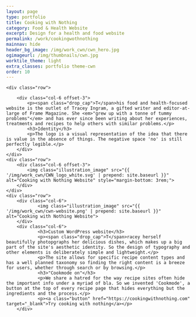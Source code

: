 ```yaml
---
layout: page
type: portfolio
title: Cooking with Nothing
category: Food & Health Website
excerpt: Design for a health and food website
permalink: /work/cookingwothnothing
mainnav: hide
header_bg_image: /img/work_cwn/cwn_hero.jpg
ogimageurl: /img/thumbnails/cwn.jpg
worktile_theme: light
extra_classes: portfolio theme-cwn
order: 10
---
```


<div class="wrapper">

	<div class="row">
		
		<div class="col-6 offset-3">			
			<p><span class="drop_cap">T</span>his food and health-focused website is the outlet of Tracey Ingram, a gifted writer and editor-at-large of Frame Magazine. She <em>"grew up with a tonne of tummy problems"</em> and has ever since been writing about her experiences, treatments and recipes to help others with similar problems.</p>		
			<h3>Identity</h3>
			<p>The logo is a visual representation of the idea that there is value in the absence of things. The negative space 'no' is still perfectly legible.</p>	 
		</div>						
	</div>
	<div class="row">
		<div class="col-6 offset-3">
			<img class="illustration_image" src="{{ '/img/work_cwn/CWN_logo_white.svg' | prepend: site.baseurl }}" alt="Cooking with Nothing Website" style="margin-bottom: 3rem;">
		</div>
	</div>
	<div class="row">
		<div class="col-6">			
				<img class="illustration_image" src="{{ '/img/work_cwn/cwn-website.png' | prepend: site.baseurl }}" alt="Cooking with Nothing Website">				
		</div>
		<div class="col-6">					
				<h3>Custom WordPress website</h3>
				<p><span class="drop_cap">T</span>racey herself beautifully photopgraphs her delicious dishes, which makes up a big part of the site's aesthetic identity. So the design of typography and other elements is deliberately simple and lightweight.</p>  
				<p>The site allows for specific recipe content types and has a well planned taxonomy so finding the right content is a breeze for users, whether through search or by browsing.</p> 
				<h3>"Cookmode on"</h3>
				<p>We share a hatred for the way recipe sites often hide the important info under a myriad of bla. So we invented 'Cookmode', a button at the top of every recipe page that hides everything but the ingredients and the process.</p>
				<p><a class="button" href="https://cookingwithnothing.com" target="_blank">Try cooking with nothing</a></p>
		</div>
</div>